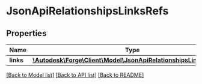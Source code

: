 # JsonApiRelationshipsLinksRefs

## Properties
Name | Type | Description | Notes
------------ | ------------- | ------------- | -------------
**links** | [**\Autodesk\Forge\Client\Model\JsonApiRelationshipsLinksRefsLinks**](JsonApiRelationshipsLinksRefsLinks.md) |  | [optional] 

[[Back to Model list]](../README.md#documentation-for-models) [[Back to API list]](../README.md#documentation-for-api-endpoints) [[Back to README]](../README.md)


